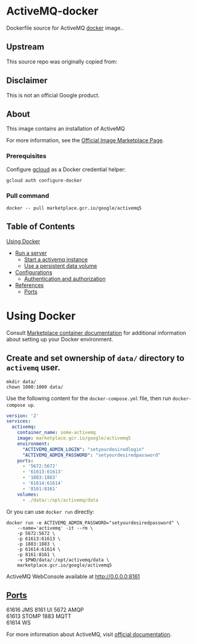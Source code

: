 ActiveMQ-docker
============
Dockerfile source for ActiveMQ [docker](https://docker.io) image..

## Upstream
This source repo was originally copied from:


## Disclaimer
This is not an official Google product.

## About
This image contains an installation of ActiveMQ

For more information, see the
[Official Image Marketplace Page](https://console.cloud.google.com/marketplace/product/bitnami-launchpad/activemq).

### Prerequisites

Configure [gcloud](https://cloud.google.com/sdk/gcloud/) as a Docker credential helper:

```shell
gcloud auth configure-docker
```
### Pull command

```shell
docker -- pull marketplace.gcr.io/google/activemq5
```
## Table of Contents

 [Using Docker](#using-docker)
  * [Run a  server](#run-a-activemq-server-docker)
    * [Start a activemq instance](#start-a-activemq-instance-docker)
    * [Use a persistent data volume](#use-a-persistent-data-volume-docker)
  * [Configurations](#configurations-docker)
    * [Authentication and authorization](#authentication-and-authorization-docker)
* [References](#references)
  * [Ports](#references-ports)

# Using Docker

Consult [Marketplace container documentation](https://cloud.google.com/marketplace/docs/container-images)
for additional information about setting up your Docker environment.

## Create and set ownership of `data/` directory to `activemq` user.
```shell
mkdir data/
chown 1000:1000 data/
```

Use the following content for the `docker-compose.yml` file, then run `docker-compose up`.

```yaml
version: '2'
services:
  activemq:
    container_name: some-activemq
    image: marketplace.gcr.io/google/activemq5
    environment:
      "ACTIVEMQ_ADMIN_LOGIN": "setyourdesiredlogin"
      "ACTIVEMQ_ADMIN_PASSWORD": "setyourdesiredpassword"
    ports:
      - '5672:5672'
      - '61613:61613' 
      - '1883:1883'
      - '61614:61614'
      - '8161:8161'
    volumes:
      - ./data/:/opt/activemq/data
  ```
  
Or you can use `docker run` directly:

```shell
docker run -e ACTIVEMQ_ADMIN_PASSWORD="setyourdesiredpassword" \
    --name='activemq' -it --rm \
    -p 5672:5672 \
    -p 61613:61613 \
    -p 1883:1883 \
    -p 61614:61614 \
    -p 8161:8161 \
    -v $PWD/data/:/opt/activemq/data \
    marketplace.gcr.io/google/activemq5
```

ActiveMQ WebConsole available at http://0.0.0.0:8161

## [Ports](#references-ports)

61616 JMS
8161  UI
5672  AMQP  
61613 STOMP
1883  MQTT  
61614 WS    

For more information about ActiveMQ, visit [official documentation](https://activemq.apache.org/).

